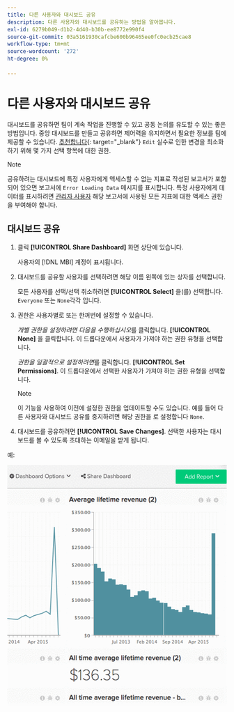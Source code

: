 ```yaml
---
title: 다른 사용자와 대시보드 공유
description: 다른 사용자와 대시보드를 공유하는 방법을 알아봅니다.
exl-id: 6279b049-d1b2-4d40-b30b-ee8772e990f4
source-git-commit: 03a5161930cafcbe600b96465ee0fc0ecb25cae8
workflow-type: tm+mt
source-wordcount: '272'
ht-degree: 0%

---
```


# 다른 사용자와 대시보드 공유

대시보드를 공유하면 팀이 계속 작업을 진행할 수 있고 공동 논의를 유도할 수 있는 좋은 방법입니다. 중앙 대시보드를 만들고 공유하면 제어력을 유지하면서 필요한 정보를 팀에 제공할 수 있습니다. [추천합니다](../../best-practices/share-dashboard-best-practice.md){: target=&quot;_blank&quot;} `Edit` 실수로 인한 변경을 최소화하기 위해 몇 가지 선택 항목에 대한 권한.

>[!NOTE]
>
>공유하려는 대시보드에 특정 사용자에게 액세스할 수 없는 지표로 작성된 보고서가 포함되어 있으면 보고서에 `Error Loading Data` 메시지를 표시합니다. 특정 사용자에게 데이터를 표시하려면 [관리자 사용자](../../administrator/user-management/user-management.md) 해당 보고서에 사용된 모든 지표에 대한 액세스 권한을 부여해야 합니다.

## 대시보드 공유

1. 클릭 **[!UICONTROL Share Dashboard]** 화면 상단에 있습니다.

   사용자의 [!DNL MBI] 계정이 표시됩니다.

1. 대시보드를 공유할 사용자를 선택하려면 해당 이름 왼쪽에 있는 상자를 선택합니다.

   모든 사용자를 선택/선택 취소하려면 **[!UICONTROL Select]** 을(를) 선택합니다. `Everyone` 또는 `None`각각 입니다.

1. 권한은 사용자별로 또는 한꺼번에 설정할 수 있습니다.

   *개별 권한을 설정하려면 다음을 수행하십시오*&#x200B;를 클릭합니다. **[!UICONTROL None]** 을 클릭합니다. 이 드롭다운에서 사용자가 가져야 하는 권한 유형을 선택합니다.

   *권한을 일괄적으로 설정하려면*&#x200B;를 클릭합니다. **[!UICONTROL Set Permissions]**. 이 드롭다운에서 선택한 사용자가 가져야 하는 권한 유형을 선택합니다.

   >[!NOTE]
   >
   >이 기능을 사용하여 이전에 설정한 권한을 업데이트할 수도 있습니다. 예를 들어 다른 사용자와 대시보드 공유를 중지하려면 해당 권한을 로 설정합니다 `None`.

1. 대시보드를 공유하려면 **[!UICONTROL Save Changes]**. 선택한 사용자는 대시보드를 볼 수 있도록 초대하는 이메일을 받게 됩니다.

예:

![대시보드 공유](../../assets/Share_Dashboards.gif)
